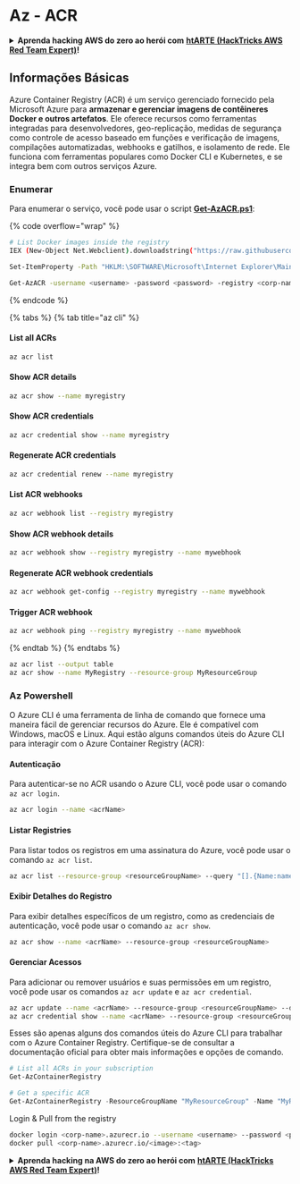 # Az - ACR

<details>

<summary><strong>Aprenda hacking AWS do zero ao herói com</strong> <a href="https://training.hacktricks.xyz/courses/arte"><strong>htARTE (HackTricks AWS Red Team Expert)</strong></a><strong>!</strong></summary>

Outras maneiras de apoiar o HackTricks:

* Se você deseja ver sua **empresa anunciada no HackTricks** ou **baixar o HackTricks em PDF** Verifique os [**PLANOS DE ASSINATURA**](https://github.com/sponsors/carlospolop)!
* Adquira o [**swag oficial PEASS & HackTricks**](https://peass.creator-spring.com)
* Descubra [**A Família PEASS**](https://opensea.io/collection/the-peass-family), nossa coleção exclusiva de [**NFTs**](https://opensea.io/collection/the-peass-family)
* **Junte-se ao** 💬 [**grupo Discord**](https://discord.gg/hRep4RUj7f) ou ao [**grupo telegram**](https://t.me/peass) ou **siga-nos** no **Twitter** 🐦 [**@hacktricks\_live**](https://twitter.com/hacktricks\_live)**.**
* **Compartilhe seus truques de hacking enviando PRs para os** [**HackTricks**](https://github.com/carlospolop/hacktricks) e [**HackTricks Cloud**](https://github.com/carlospolop/hacktricks-cloud) repositórios do github.

</details>

## Informações Básicas

Azure Container Registry (ACR) é um serviço gerenciado fornecido pela Microsoft Azure para **armazenar e gerenciar imagens de contêineres Docker e outros artefatos**. Ele oferece recursos como ferramentas integradas para desenvolvedores, geo-replicação, medidas de segurança como controle de acesso baseado em funções e verificação de imagens, compilações automatizadas, webhooks e gatilhos, e isolamento de rede. Ele funciona com ferramentas populares como Docker CLI e Kubernetes, e se integra bem com outros serviços Azure.

### Enumerar

Para enumerar o serviço, você pode usar o script [**Get-AzACR.ps1**](https://github.com/NetSPI/MicroBurst/blob/master/Misc/Get-AzACR.ps1):

{% code overflow="wrap" %}
```bash
# List Docker images inside the registry
IEX (New-Object Net.Webclient).downloadstring("https://raw.githubusercontent.com/NetSPI/MicroBurst/master/Misc/Get-AzACR.ps1")

Set-ItemProperty -Path "HKLM:\SOFTWARE\Microsoft\Internet Explorer\Main" -Name "DisableFirstRunCustomize" -Value 2

Get-AzACR -username <username> -password <password> -registry <corp-name>.azurecr.io
```
{% endcode %}

{% tabs %}
{% tab title="az cli" %}
#### List all ACRs

```bash
az acr list
```

#### Show ACR details

```bash
az acr show --name myregistry
```

#### Show ACR credentials

```bash
az acr credential show --name myregistry
```

#### Regenerate ACR credentials

```bash
az acr credential renew --name myregistry
```

#### List ACR webhooks

```bash
az acr webhook list --registry myregistry
```

#### Show ACR webhook details

```bash
az acr webhook show --registry myregistry --name mywebhook
```

#### Regenerate ACR webhook credentials

```bash
az acr webhook get-config --registry myregistry --name mywebhook
```

#### Trigger ACR webhook

```bash
az acr webhook ping --registry myregistry --name mywebhook
```
{% endtab %}
{% endtabs %}

```bash
az acr list --output table
az acr show --name MyRegistry --resource-group MyResourceGroup
```

### Az Powershell

O Azure CLI é uma ferramenta de linha de comando que fornece uma maneira fácil de gerenciar recursos do Azure. Ele é compatível com Windows, macOS e Linux. Aqui estão alguns comandos úteis do Azure CLI para interagir com o Azure Container Registry (ACR):

#### Autenticação

Para autenticar-se no ACR usando o Azure CLI, você pode usar o comando `az acr login`.

```bash
az acr login --name <acrName>
```

#### Listar Registries

Para listar todos os registros em uma assinatura do Azure, você pode usar o comando `az acr list`.

```bash
az acr list --resource-group <resourceGroupName> --query "[].{Name:name, LoginServer:loginServer}" --output table
```

#### Exibir Detalhes do Registro

Para exibir detalhes específicos de um registro, como as credenciais de autenticação, você pode usar o comando `az acr show`.

```bash
az acr show --name <acrName> --resource-group <resourceGroupName>
```

#### Gerenciar Acessos

Para adicionar ou remover usuários e suas permissões em um registro, você pode usar os comandos `az acr update` e `az acr credential`.

```bash
az acr update --name <acrName> --resource-group <resourceGroupName> --default-action Allow
az acr credential show --name <acrName> --resource-group <resourceGroupName>
```

Esses são apenas alguns dos comandos úteis do Azure CLI para trabalhar com o Azure Container Registry. Certifique-se de consultar a documentação oficial para obter mais informações e opções de comando.

```powershell
# List all ACRs in your subscription
Get-AzContainerRegistry

# Get a specific ACR
Get-AzContainerRegistry -ResourceGroupName "MyResourceGroup" -Name "MyRegistry"
```

Login & Pull from the registry

```bash
docker login <corp-name>.azurecr.io --username <username> --password <password>
docker pull <corp-name>.azurecr.io/<image>:<tag>
```

<details>

<summary><strong>Aprenda hacking na AWS do zero ao herói com</strong> <a href="https://training.hacktricks.xyz/courses/arte"><strong>htARTE (HackTricks AWS Red Team Expert)</strong></a><strong>!</strong></summary>

Outras maneiras de apoiar o HackTricks:

* Se você quiser ver sua **empresa anunciada no HackTricks** ou **baixar o HackTricks em PDF** Confira os [**PLANOS DE ASSINATURA**](https://github.com/sponsors/carlospolop)!
* Adquira o [**swag oficial PEASS & HackTricks**](https://peass.creator-spring.com)
* Descubra [**A Família PEASS**](https://opensea.io/collection/the-peass-family), nossa coleção exclusiva de [**NFTs**](https://opensea.io/collection/the-peass-family)
* **Junte-se ao** 💬 [**grupo Discord**](https://discord.gg/hRep4RUj7f) ou ao [**grupo telegram**](https://t.me/peass) ou **siga-nos** no **Twitter** 🐦 [**@hacktricks\_live**](https://twitter.com/hacktricks\_live)**.**
* **Compartilhe seus truques de hacking enviando PRs para os** [**HackTricks**](https://github.com/carlospolop/hacktricks) e [**HackTricks Cloud**](https://github.com/carlospolop/hacktricks-cloud) repositórios do github.

</details>
